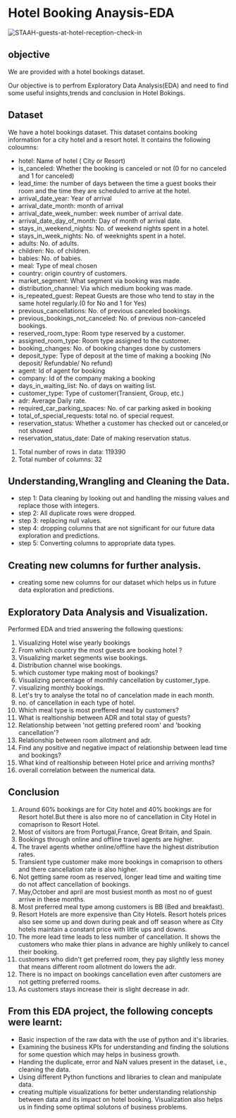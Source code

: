 # Hotel Booking Anaysis-EDA
![STAAH-guests-at-hotel-reception-check-in](https://user-images.githubusercontent.com/109631137/180631271-b3d87a4a-ccd3-46d7-8007-b1d70da65c22.png)
## objective
We are provided with a hotel bookings dataset.

Our objective is to perfrom Exploratory Data Analysis(EDA) and need to find some useful insights,trends and conclusion in Hotel Bokings.
## Dataset
We have a hotel bookings dataset. This dataset contains booking information for a city hotel and a resort hotel. It contains the following coloumns:

- hotel: Name of hotel ( City or Resort)
- is_canceled: Whether the booking is canceled or not (0 for no canceled and 1 for canceled)
- lead_time: the number of days between the time a guest books their room and the time they are scheduled to arrive at the hotel.
- arrival_date_year: Year of arrival
- arrival_date_month: month of arrival
- arrival_date_week_number: week number of arrival date.
- arrival_date_day_of_month: Day of month of arrival date.
- stays_in_weekend_nights: No. of weekend nights spent in a hotel.
- stays_in_week_nights: No. of weeknights spent in a hotel.
- adults: No. of adults.
- children: No. of children.
- babies: No. of babies.
- meal: Type of meal chosen 
- country: origin  country of customers.
- market_segment: What segment via booking was made.
- distribution_channel: Via which medium booking was made.
- is_repeated_guest: Repeat Guests are those who tend to stay in the same hotel regularly.(0 for No and 1 for Yes)
- previous_cancellations: No. of previous canceled bookings.
- previous_bookings_not_canceled: No. of previous non-canceled bookings.
- reserved_room_type: Room type reserved by a customer.
- assigned_room_type: Room type assigned to the customer.
- booking_changes: No. of booking changes done by customers
- deposit_type: Type of deposit at the time of making a booking (No deposit/ Refundable/ No refund)
- agent: Id of agent for booking
- company: Id of the company making a booking
- days_in_waiting_list: No. of days on waiting list.
- customer_type: Type of customer(Transient, Group, etc.)
- adr: Average Daily rate.
- required_car_parking_spaces: No. of car parking asked in booking
- total_of_special_requests: total no. of special request.
- reservation_status: Whether a customer has checked out or canceled,or not showed 
- reservation_status_date: Date of making reservation status.

1. Total number of rows in data: 119390
2. Total number of columns: 32

## Understanding,Wrangling and Cleaning the Data. 
- step 1: Data cleaning by looking out and handling the missing values and replace those with integers.
- step 2: All duplicate rows were dropped.
- step 3: replacing null values.
- step 4: dropping columns that are not significant for our future data exploration and predictions.
- step 5: Converting columns to appropriate data types.
## Creating new columns for further analysis.
* creating some new columns for our dataset which helps us in future data exploration and predictions.

## Exploratory Data Analysis and Visualization.
Performed EDA and tried answering the following questions:
1. Visualizing Hotel wise yearly bookings
2. From which country the most guests are booking hotel ?
3. Visualizing market segments wise bookings.
4. Distribution channel wise bookings.
5. which customer type making most of bookings?
6. Visualizing percentage of monthly cancellation by customer_type.
7. visualizing monthly bookings.
8. Let's try to analyse the total no of cancelation made in each month.
9. no. of cancellation in each type of hotel.
10. Which meal type is most preffered meal by customers?
11. What is realtionship between ADR and total stay of guests?
12. Relationship between 'not getting prefered room' and 'booking cancellation'?
13. Relationship between room allotment and adr.
14. Find any positive and negative impact of relationship between lead time and bookings?
15. What kind of realtionship between Hotel price and arriving months?
16. overall correlation between the numerical data.
## Conclusion
1. Around 60% bookings are for City hotel and 40% bookings are for Resort hotel.But there is also more no of cancellation in City Hotel in comaprison to Resort Hotel.
2. Most of visitors are from Portugal,France, Great Britain, and Spain.
3. Bookings through online and offline travel agents are higher.
4. The travel agents whether online/offline have the highest distribution rates.
5. Transient type customer make more bookings in comaprison to others and there cancellation rate is also higher.
6. Not getting same room as reserved, longer lead time and waiting time do not affect cancellation of bookings.
7. May,October and april are most busiest month as most no of guest arrive in these months.
8. Most preferred meal type among customers is BB (Bed and breakfast).
9. Resort Hotels are more expensive than City Hotels. Resort hotels prices also see some up and down during peak and off season where as City hotels maintain a constant price with little ups and downs.
10. The more lead time leads to less number of cancellation. It shows the customers who make thier plans in advance are highly unlikely to cancel their booking.
11. customers who didn't get preferred room, they pay slightly less money that means different room allotment do lowers the adr.
12. There is no impact on bookings cancellation even after customers are not getting preferred rooms.
13. As customers stays increase their is slight decrease in adr.

## From this EDA project, the following concepts were learnt:
- Basic inspection of the raw data with the use of python and it's libraries.
- Examining the business KPIs for understanding and finding the solutions for some question which may helps in business growth.
- Handing the duplicate, error and NaN values present in the dataset, i.e., cleaning the data.
- Using different Python functions and libraries to clean and manipulate data.
- creating multiple visualizations for better understanding relationship between data and its impact on hotel booking. Visualization also helps us in finding some optimal solutons of business problems.
